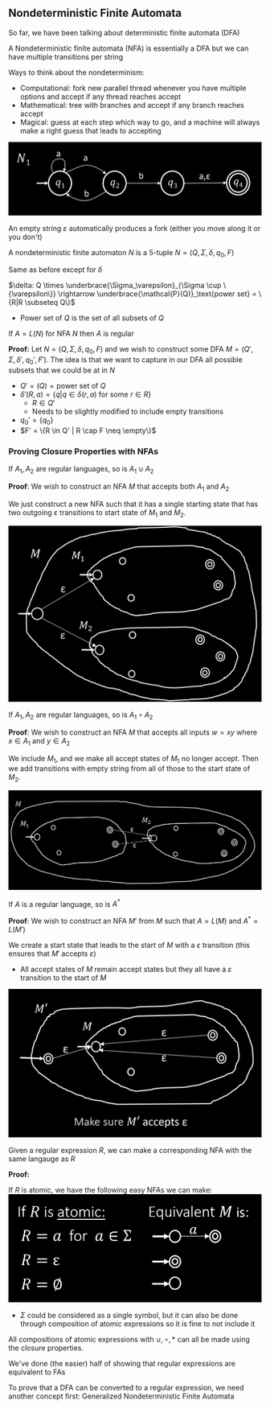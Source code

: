 ## Nondeterministic Finite Automata

So far, we have been talking about deterministic finite automata (DFA)

A Nondeterministic finite automata (NFA) is essentially a DFA but we can have multiple transitions per string

Ways to think about the nondeterminism:

- Computational: fork new parallel thread whenever you have multiple options and accept if any thread reaches accept
- Mathematical: tree with branches and accept if any branch reaches accept
- Magical: guess at each step which way to go, and a machine will always make a right guess that leads to accepting

![](img/nondet-ex.png)

An empty string $\varepsilon$ automatically produces a fork (either you move along it or you don't)

<definition title="Nondeterministic Finite Automaton">

A nondeterministic finite automaton $N$ is a 5-tuple $N = (Q, \Sigma, \delta, q_0, F)$

Same as before except for $\delta$

$\delta: Q \times \underbrace{\Sigma_\varepsilon}_{\Sigma \cup \{\varepsilon\}} \rightarrow \underbrace{\mathcal{P}(Q)}_\text{power set} = \{R|R \subseteq Q\}$

- Power set of $Q$ is the set of all subsets of $Q$

</definition>

<definition title="NFAs and Languages">

If $A = L(N)$ for NFA $N$ then $A$ is regular

</definition>

**Proof:**
Let $N = (Q, \Sigma, \delta, q_0, F)$ and we wish to construct some DFA $M = (Q', \Sigma, \delta', q_0', F')$. The idea is that we want to capture in our DFA all possible subsets that we could be at in $N$

- $Q' = \mathcal(Q) = \text{power set of } Q$
- $\delta'(R, a) = \{q|q\in \delta(r, a) \text{ for some } r \in R\}$
  - $R \in Q'$
  - Needs to be slightly modified to include empty transitions
- $q_0' = \{q_0\}$
- $F' = \{R \in Q' | R \cap F \neq \empty\}$

### Proving Closure Properties with NFAs

<proposition title="Closure under Union">

If $A_1, A_2$ are regular languages, so is $A_1 \cup A_2$

</proposition>

**Proof**:
We wish to construct an NFA $M$ that accepts both $A_1$ and $A_2$

We just construct a new NFA such that it has a single starting state that has two outgoing $\varepsilon$ transitions to start state of $M_1$ and $M_2$.

![](img/closure-under-union.png)

<proposition title="Closure under Concatenation">

If $A_1, A_2$ are regular languages, so is $A_1 \circ A_2$

</proposition>

**Proof**:
We wish to construct an NFA $M$ that accepts all inputs $w = xy$ where $x \in A_1$ and $y \in A_2$

We include $M_1$, and we make all accept states of $M_1$ no longer accept. Then we add transitions with empty string from all of those to the start state of $M_2$.

![](img/closure-under-concatenation.png)

<proposition title="Closure under Klein Star">

If $A$ is a regular language, so is $A^*$

</proposition>

**Proof**:
We wish to construct an NFA $M'$ from $M$ such that $A = L(M)$ and $A^* = L(M')$

We create a start state that leads to the start of $M$ with a $\varepsilon$ transition (this ensures that $M'$ accepts $\varepsilon$)

- All accept states of $M$ remain accept states but they all have a $\varepsilon$ transition to the start of $M$

![](img/closure-under-star.png)

<proposition title="Regular Expressions can be Converted to NFAs">

Given a regular expression $R$, we can make a corresponding NFA with the same langauge as $R$

</proposition>

**Proof:**

If $R$ is atomic, we have the following easy NFAs we can make:
![](img/conversion.png)

- $\Sigma$ could be considered as a single symbol, but it can also be done through composition of atomic expressions so it is fine to not include it

All compositions of atomic expressions with $\cup, \circ, *$ can all be made using the closure properties.

<info title="Goal">

We've done (the easier) half of showing that regular expressions are equivalent to FAs

</info>

To prove that a DFA can be converted to a regular expression, we need another concept first: Generalized Nondeterministic Finite Automata
